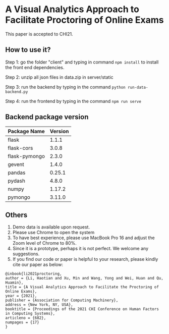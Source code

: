 # A Visual Analytics Approach to Facilitate Proctoring of Online Exams
This paper is accepted to CHI21.

## How to use it?

Step 1: go the folder "client" and typing in command ```npm install``` to install the front end dependencies.

Step 2: unzip all json files in data.zip in server/static

Step 3: run the backend by typing in the command ```python run-data-backend.py```

Step 4: run the frontend by typing in the command ```npm run serve```

## Backend package version
|Package Name | Version|
|----|----|
|flask|1.1.1|                
flask-cors          |      3.0.8                    
flask-pymongo       |      2.3.0       
gevent              |      1.4.0   
pandas              |      0.25.1  
pydash              |      4.8.0         
numpy               |      1.17.2   
pymongo             |      3.11.0         



## Others

1. Demo data is available upon request. 
2. Please use Chrome to open the system
3. To have best experience, please use MacBook Pro 16 and adjust the Zoom level of Chrome to 80%.
4. Since it is a prototype, perhaps it is not perfect. We welcome any suggestions.
5. If you find our code or paper is helpful to your research, please kindly cite our paper as below:

```
@inbook{li2021proctoring,
author = {Li, Haotian and Xu, Min and Wang, Yong and Wei, Huan and Qu, Huamin},
title = {A Visual Analytics Approach to Facilitate the Proctoring of Online Exams},
year = {2021},
publisher = {Association for Computing Machinery},
address = {New York, NY, USA},
booktitle = {Proceedings of the 2021 CHI Conference on Human Factors in Computing Systems},
articleno = {682},
numpages = {17}
}
```

